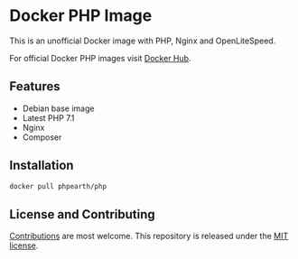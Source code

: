 # Docker PHP Image

This is an unofficial Docker image with PHP, Nginx and OpenLiteSpeed.

For official Docker PHP images visit [Docker Hub](https://hub.docker.com/_/php/).

## Features

* Debian base image
* Latest PHP 7.1
* Nginx
* Composer

## Installation

```bash
docker pull phpearth/php
```

## License and Contributing

[Contributions](CONTRIBUTNIG.md) are most welcome. This repository is released
under the [MIT license](LICENSE).

